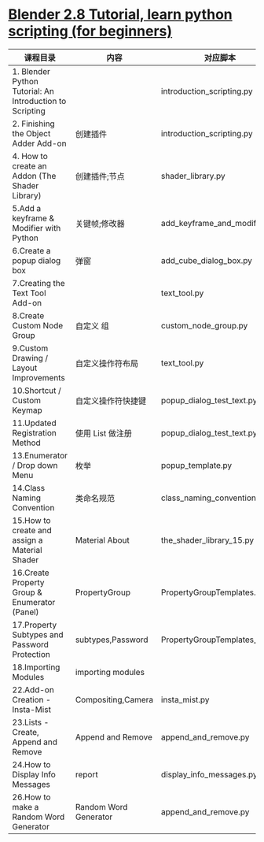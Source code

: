 # [Blender 2.8 Tutorial, learn python scripting (for beginners)](https://www.youtube.com/playlist?list=PLFtLHTf5bnym_wk4DcYIMq1DkjqB7kDb-)

| 课程目录                                                 | 内容               | 对应脚本                     |
| -------------------------------------------------------- | ------------------ | ---------------------------- |
| 1. Blender Python Tutorial: An Introduction to Scripting |                    | introduction_scripting.py    |
| 2. Finishing the Object Adder Add-on                     | 创建插件           | introduction_scripting.py    |
| 4. How to create an Addon (The Shader Library)           | 创建插件;节点      | shader_library.py            |
| 5.Add a keyframe & Modifier with Python                  | 关键帧;修改器      | add_keyframe_and_modifier.py |
| 6.Create a popup dialog box                              | 弹窗               | add_cube_dialog_box.py       |
| 7.Creating the Text Tool Add-on                          |                    | text_tool.py                 |
| 8.Create Custom Node Group                               | 自定义 组          | custom_node_group.py         |
| 9.Custom Drawing / Layout Improvements                   | 自定义操作符布局   | text_tool.py                 |
| 10.Shortcut / Custom Keymap                              | 自定义操作符快捷键 | popup_dialog_test_text.py    |
| 11.Updated Registration Method                           | 使用 List 做注册   | popup_dialog_test_text.py    |
| 13.Enumerator / Drop down Menu                           | 枚举               | popup_template.py            |
| 14.Class Naming Convention                               | 类命名规范         | class_naming_convention.md   |
| 15.How to create and assign a Material Shader            | Material About     | the_shader_library_15.py     |
| 16.Create Property Group & Enumerator (Panel)            | PropertyGroup      | PropertyGroupTemplates.py    |
| 17.Property Subtypes and Password Protection             | subtypes,Password  | PropertyGroupTemplates_17.py |
| 18.Importing Modules                                     | importing modules  |                              |
| 22.Add-on Creation - Insta-Mist                          | Compositing,Camera  | insta_mist.py               |
| 23.Lists - Create, Append and Remove                     | Append and Remove  | append_and_remove.py         |
| 24.How to Display Info Messages                     | report  | display_info_messages.py      |
| 26.How to make a Random Word Generator                     | Random Word Generator  |  append_and_remove.py     |

